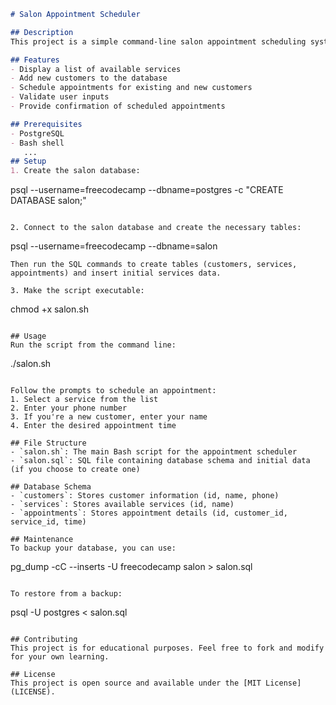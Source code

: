```markdown
# Salon Appointment Scheduler

## Description
This project is a simple command-line salon appointment scheduling system. It uses a PostgreSQL database to store customer information, services offered, and appointments. The system allows users to select a service, enter their phone number, and schedule an appointment.

## Features
- Display a list of available services
- Add new customers to the database
- Schedule appointments for existing and new customers
- Validate user inputs
- Provide confirmation of scheduled appointments

## Prerequisites
- PostgreSQL
- Bash shell
   ...
## Setup
1. Create the salon database:
   ```
   psql --username=freecodecamp --dbname=postgres -c "CREATE DATABASE salon;"
   ```

2. Connect to the salon database and create the necessary tables:
   ```
   psql --username=freecodecamp --dbname=salon
   ```
   Then run the SQL commands to create tables (customers, services, appointments) and insert initial services data.

3. Make the script executable:
   ```
   chmod +x salon.sh
   ```

## Usage
Run the script from the command line:
```
./salon.sh
```

Follow the prompts to schedule an appointment:
1. Select a service from the list
2. Enter your phone number
3. If you're a new customer, enter your name
4. Enter the desired appointment time

## File Structure
- `salon.sh`: The main Bash script for the appointment scheduler
- `salon.sql`: SQL file containing database schema and initial data (if you choose to create one)

## Database Schema
- `customers`: Stores customer information (id, name, phone)
- `services`: Stores available services (id, name)
- `appointments`: Stores appointment details (id, customer_id, service_id, time)

## Maintenance
To backup your database, you can use:
```
pg_dump -cC --inserts -U freecodecamp salon > salon.sql
```

To restore from a backup:
```
psql -U postgres < salon.sql
```

## Contributing
This project is for educational purposes. Feel free to fork and modify for your own learning.

## License
This project is open source and available under the [MIT License](LICENSE).
```

